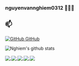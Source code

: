 ### nguyenvannghiem0312 👋👋👋
## 📫 

[![GitHub](https://i.stack.imgur.com/tskMh.png) GitHub](https://github.com/nguyenvannghiem0312/)

![Nghiem's github stats](https://github-readme-stats-git-masterrstaa-rickstaa.vercel.app/api?username=nguyenvannghiem0312&show_icons=true&theme=tokyonight&hide=contribs,prs,issues)

<a href="https://github.com/nguyenvannghiem0312/translation-viet-eng">
  <!-- Change the `github-readme-stats.anuraghazra1.vercel.app` to `github-readme-stats.vercel.app`  -->
  <img align="center" src="https://github-readme-stats.vercel.app/api/pin/?username=nguyenvannghiem0312&repo=translation-viet-eng&theme=radical" />
</a>    
<a href="https://github.com/nguyenvannghiem0312/JunctionX_HANAH">
  <!-- Change the `github-readme-stats.anuraghazra1.vercel.app` to `github-readme-stats.vercel.app`  -->
  <img align="center" src="https://github-readme-stats.vercel.app/api/pin/?username=nguyenvannghiem0312&repo=JunctionX_HANAH&theme=cobalt" />
</a>

<a href="https://github.com/nguyenvannghiem0312/Customer-Segmentation-and-Image-Compression">
  <!-- Change the `github-readme-stats.anuraghazra1.vercel.app` to `github-readme-stats.vercel.app`  -->
  <img align="center" src="https://github-readme-stats.vercel.app/api/pin/?username=nguyenvannghiem0312&repo=Customer-Segmentation-and-Image-Compression&theme=gruvbox" />
</a>    
<a href="https://github.com/nguyenvannghiem0312/OOP-BomberMan">
  <!-- Change the `github-readme-stats.anuraghazra1.vercel.app` to `github-readme-stats.vercel.app`  -->
  <img align="center" src="https://github-readme-stats.anuraghazra1.vercel.app/api/pin/?username=nguyenvannghiem0312&repo=OOP-BomberMan&theme=dark" />
</a>

<a href="https://github.com/nguyenvannghiem0312/Floyd-Warshall-MIPS">
  <!-- Change the `github-readme-stats.anuraghazra1.vercel.app` to `github-readme-stats.vercel.app`  -->
  <img align="center" src="https://github-readme-stats.anuraghazra1.vercel.app/api/pin/?username=nguyenvannghiem0312&repo=Floyd-Warshall-MIPS&theme=onedark" />
</a>    

